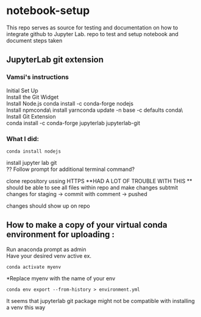 # notebook-setup
This repo serves as source for testing and documentation on how to integrate github to Jupyter Lab.
repo to test and setup notebook and document steps taken



## JupyterLab git extension

### Vamsi's instructions
Initial Set Up\
Install the Git Widget\
Install Node.js conda install -c conda-forge nodejs\
Install npmconda\ 
install yarnconda update -n base -c defaults conda\ 
Install Git Extension\
conda install -c conda-forge jupyterlab jupyterlab-git


### What I did:
```
conda install nodejs
```
install jupyter lab git\
?? Follow prompt for additional terminal command?

clone repository ussing HTTPS
**HAD A LOT OF TROUBLE WITH THIS **
should be able to see all files within repo and make changes
subtmit changes for staging -> commit with comment -> pushed

changes should show up on repo 


## How to make a copy of your virtual conda environment for uploading :
Run anaconda prompt as admin\
Have your desired venv active ex.
```
conda activate myenv
```
*Replace myenv with the name of your env
```
conda env export --from-history > environment.yml
```
It seems that jupyterlab git package might not be compatible with installing a venv this way





